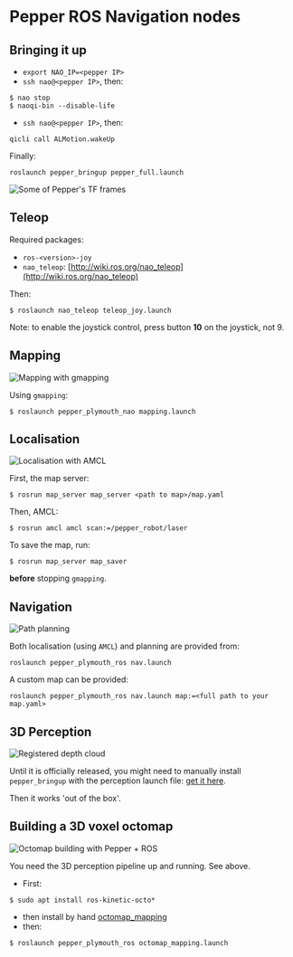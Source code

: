 Pepper ROS Navigation nodes
===========================

Bringing it up
--------------

- ``export NAO_IP=<pepper IP>``
- ``ssh nao@<pepper IP>``, then:
```
$ nao stop
$ naoqi-bin --disable-life
```
- ``ssh nao@<pepper IP>``, then:
```
qicli call ALMotion.wakeUp
```

Finally:
```
roslaunch pepper_bringup pepper_full.launch
```

![Some of Pepper's TF frames](doc/frames.png)

Teleop
------

Required packages:
- ``ros-<version>-joy``
- ``nao_teleop``: [http://wiki.ros.org/nao_teleop](http://wiki.ros.org/nao_teleop)

Then:
```
$ roslaunch nao_teleop teleop_joy.launch
```

Note: to enable the joystick control, press button **10** on the joystick, not
9.

Mapping
-------

![Mapping with gmapping](doc/mapping_pepper.png)

Using `gmapping`:

```
$ roslaunch pepper_plymouth_nao mapping.launch
```

Localisation
------------

![Localisation with AMCL](doc/localisation_pepper.png)

First, the map server:

```
$ rosrun map_server map_server <path to map>/map.yaml
```

Then, AMCL:
```
$ rosrun amcl amcl scan:=/pepper_robot/laser
```

To save the map, run:
```
$ rosrun map_server map_saver
```
**before** stopping ``gmapping``.


Navigation
----------


![Path planning](doc/motion_planning_pepper_rviz.png)

Both localisation (using `AMCL`) and planning are provided from:

```
roslaunch pepper_plymouth_ros nav.launch
```

A custom map can be provided:

```
roslaunch pepper_plymouth_ros nav.launch map:=<full path to your map.yaml>
```

3D Perception
-------------

![Registered depth cloud](doc/rgbd_pepper.png)

Until it is officially released, you might need to manually install ``pepper_bringup`` with the perception
launch file: [get it here](https://github.com/ros-naoqi/pepper_robot/pull/27).

Then it works 'out of the box'.

Building a 3D voxel octomap
---------------------------

![Octomap building with Pepper + ROS](doc/octomap_pepper.png)

You need the 3D perception pipeline up and running. See above.

- First:
``` 
$ sudo apt install ros-kinetic-octo*
```

- then install by hand [octomap_mapping](https://github.com/OctoMap/octomap_mapping)
- then:
```
$ roslaunch pepper_plymouth_ros octomap_mapping.launch
```

